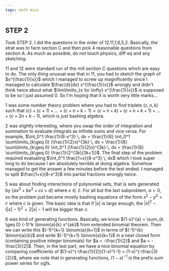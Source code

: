 ```yaml
---
tags: math misc
---
```


## STEP 2

Took STEP 2. I did the questions in the order of 12,11,1,6,5,2. Basically, the strat was to farm section C and then pick 4 reasonable questions from section A. As much as possible, do not touch physics, diff eq and any sketching.

11 and 12 were standard run of the mill section C questions which are easy to do. The only thing unusual was that in 11, you had to sketch the graph of $x^{\frac{1}{x}}$ which I managed to screw up magnificently since I managed to calculate $\frac{d}{dx} x^{\frac{1}{x}}$ wrongly and didn't think twice about what $\lim\limits_{x \to \infty} x^{\frac{1}{x}}$ is supposed to be so I just assumed $0$. So I'm hoping that it is worth very little marks...

1 was some number theory problem where you had to find triplets $(c,n,k)$ such that $(c)+(c+1)+\ldots+(c+n+k-1) = (c+n+k) + (c+n+k+1) + \ldots + (c+2n+k-1)$, which is just bashing algebra.

2 was slightly interesting, where you swap the order of integration and summation to evaluate integrals as infinite sums and vice versa. For example, $\int_0^1 \frac{1}{8-x^3} \, dx = \frac{1}{8} \int_0^1 \sum\limits_{k\geq 0} (\frac{1}{2}x)^{3k} \, dx = \frac{1}{8} \sum\limits_{k\geq 0} \int_0^1 (\frac{1}{2}x)^{3k} \, dx = \frac{1}{8} \sum\limits_{k\geq 0} \frac{1}{2^{3k}(3k+1)}$. The final step of the problem required evaluating $\int_0^1 \frac{1+x}{8-x^3} \, dx$ which I took super long to do because I am absolutely terrible at doing algebra. Somehow managed to get the answer a few minutes before the test ended. I managed to split $\frac{1+x}{8-x^3}$ into partial fractions wrongly twice.

5 was about finding interections of polynomial sets, that is sets generated by $\{ax^3 + bx^2 + cx + d\}$ where $x \in \mathbb{Z}$. For all but the last subproblem, $a=0$, so the problem just became mostly bashing equations of the form $x^2 - y^2 = c$ where $c$ is given. The basic idea is that if $\lvert x  \rvert$ is large enough, the $\lvert x \rvert^2 - (\lvert x  \rvert -1)^2 = 2\lvert x  \rvert-1$ will be bigger than $c$.

6 was kind of generating functions. Basically, we know $(1-x)^{a} = \sum_{k \geq 0} (-1)^k \binom{a}{k} x^{ak}$ from extended binomial theorem. Then we can write this $(-1)^{k+1} \binom{a}{k+1}$ in terms of $(-1)^{k} \binom{a}{k}$ and write $(-1)^{k+1} \binom{a}{k+1}$ in a neat closed form (containing positive integer binomials) for $a = -\frac{1}{2}$ and $a = -\frac{3}{2}$. Then, in the last part, we have a nice binomial equation by comparing coefficients of $(1-x)^{-\frac{1}{2}}(1-x)^{-1} = (1-x)^{-\frac{3}{2}}$, where we note that in generating functions, $(1-x)^{-1}$ is the prefix sum power series for ogfs.

